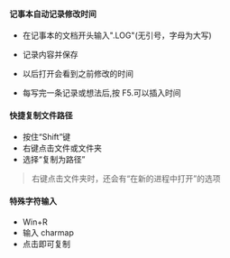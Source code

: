 #### 记事本自动记录修改时间

- 在记事本的文档开头输入".LOG"(无引号，字母为大写)
- 记录内容并保存
- 以后打开会看到之前修改的时间

- 每写完一条记录或想法后,按 F5.可以插入时间

#### 快捷复制文件路径

- 按住“Shift”键
- 右键点击文件或文件夹
- 选择“复制为路径”

> 右键点击文件夹时，还会有“在新的进程中打开”的选项

#### 特殊字符输入

- Win+R
- 输入 charmap
- 点击即可复制
